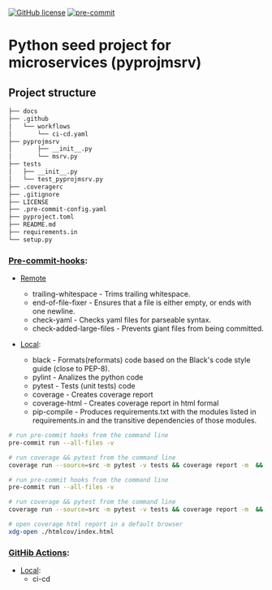 [![GitHub license](https://img.shields.io/github/license/Naereen/StrapDown.js.svg)](https://github.com/Naereen/StrapDown.js/blob/master/LICENSE)
[![pre-commit](https://img.shields.io/badge/pre--commit-enabled-brightgreen?logo=pre-commit)](https://github.com/pre-commit/pre-commit)

# Python seed project for microservices (pyprojmsrv)

## Project structure
````bash
├── docs
├── .github
│   └── workflows
│       └── ci-cd.yaml
├── pyprojmsrv
│       ├── __init__.py
│       └── msrv.py
├── tests
│   ├── __init__.py
│   └── test_pyprojmsrv.py
├── .coveragerc
├── .gitignore
├── LICENSE
├── .pre-commit-config.yaml
├── pyproject.toml
├── README.md
├── requirements.in
└── setup.py
````

### [Pre-commit-hooks](https://pre-commit.com/):

- [Remote](https://github.com/pre-commit/pre-commit-hooks)
    - trailing-whitespace - Trims trailing whitespace.
    - end-of-file-fixer - Ensures that a file is either empty, or ends with one newline.
    - check-yaml - Checks yaml files for parseable syntax.
    - check-added-large-files - Prevents giant files from being committed.

- [Local](https://github.com/ekarpovs/pyprojmsrv):
    - black - Formats(reformats) code based on the Black's code style guide (close to PEP-8).
    - pylint - Analizes the python code
    - pytest - Tests (unit tests) code
    - coverage - Creates coverage report
    - coverage-html - Creates coverage report in html formal
    - pip-compile - Produces requirements.txt with the modules listed in requirements.in and the transitive dependencies of those modules.

```bash
# run pre-commit hooks from the command line
pre-commit run --all-files -v

# run coverage && pytest from the command line
coverage run --source=src -m pytest -v tests && coverage report -m  && coverage html
````

```bash
# run pre-commit hooks from the command line
pre-commit run --all-files -v

# run coverage && pytest from the command line
coverage run --source=src -m pytest -v tests && coverage report -m  && coverage html

# open coverage html report in a default browser
xdg-open ./htmlcov/index.html
````


### [GitHib Actions](https://github.com/actions):

- [Local](https://github.com/ekarpovs/pyprojmsrv/):
    - ci-cd
